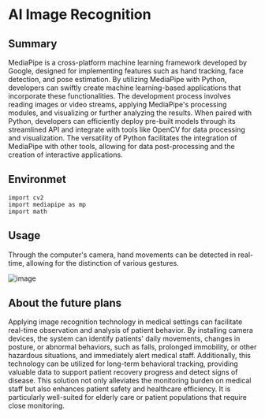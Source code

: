 # AI Image Recognition 
## Summary
MediaPipe is a cross-platform machine learning framework developed by Google, designed for implementing features 
such as hand tracking, face detection, and pose estimation. By utilizing MediaPipe with Python, developers can 
swiftly create machine learning-based applications that incorporate these functionalities. The development process 
involves reading images or video streams, applying MediaPipe's processing modules, and visualizing or further 
analyzing the results. When paired with Python, developers can efficiently deploy pre-built models through 
its streamlined API and integrate with tools like OpenCV for data processing and visualization. The versatility 
of Python facilitates the integration of MediaPipe with other tools, allowing for data post-processing and the 
creation of interactive applications.
## Environmet
    import cv2
    import mediapipe as mp
    import math
## Usage
Through the computer's camera, hand movements can be detected in real-time, allowing for the distinction of various gestures. 

![image](https://github.com/DennisHsu716/handtracking.github.io/blob/main/video/video.gif)

## About the future plans
Applying image recognition technology in medical settings can facilitate real-time observation and analysis of patient behavior. By installing camera devices, the system can identify patients' daily movements, changes in posture, or abnormal behaviors, such as falls, prolonged immobility, or other hazardous situations, and immediately alert medical staff. Additionally, this technology can be utilized for long-term behavioral tracking, providing valuable data to support patient recovery progress and detect signs of disease. This solution not only alleviates the monitoring burden on medical staff but also enhances patient safety and healthcare efficiency. It is particularly well-suited for elderly care or patient populations that require close monitoring.
